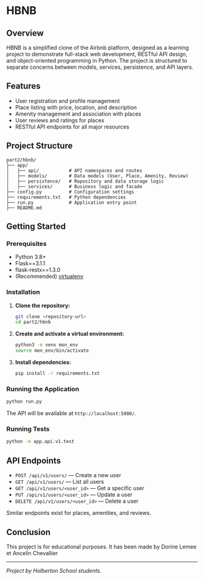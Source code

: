 # HBNB

## Overview

HBNB is a simplified clone of the Airbnb platform, designed as a learning project to demonstrate full-stack web development, RESTful API design, and object-oriented programming in Python. The project is structured to separate concerns between models, services, persistence, and API layers.

## Features

- User registration and profile management
- Place listing with price, location, and description
- Amenity management and association with places
- User reviews and ratings for places
- RESTful API endpoints for all major resources

## Project Structure

```text
part2/hbnb/
├── app/
│   ├── api/           # API namespaces and routes
│   ├── models/        # Data models (User, Place, Amenity, Review)
│   ├── persistence/   # Repository and data storage logic
│   ├── services/      # Business logic and facade
├── config.py          # Configuration settings
├── requirements.txt   # Python dependencies
├── run.py             # Application entry point
├── README.md
```

## Getting Started

### Prerequisites

- Python 3.8+
- Flask==3.1.1
- flask-restx==1.3.0
- (Recommended) [virtualenv](https://virtualenv.pypa.io/en/latest/)

### Installation

1. **Clone the repository:**

   ```bash
   git clone <repository-url>
   cd part2/hbnb
   ```

2. **Create and activate a virtual environment:**

   ```bash
   python3 -m venv mon_env
   source mon_env/bin/activate
   ```

3. **Install dependencies:**

   ```bash
   pip install -r requirements.txt
   ```

### Running the Application

```bash
python run.py
```

The API will be available at `http://localhost:5000/`.

### Running Tests

```bash
python -m app.api.v1.test
```

## API Endpoints

- `POST /api/v1/users/` — Create a new user
- `GET /api/v1/users/` — List all users
- `GET /api/v1/users/<user_id>` — Get a specific user
- `PUT /api/v1/users/<user_id>` — Update a user
- `DELETE /api/v1/users/<user_id>` — Delete a user

Similar endpoints exist for places, amenities, and reviews.


## Conclusion

This project is for educational purposes.
It has been made by Dorine Lemee et Ancelin Chevallier

---

*Project by Holberton School students.*

